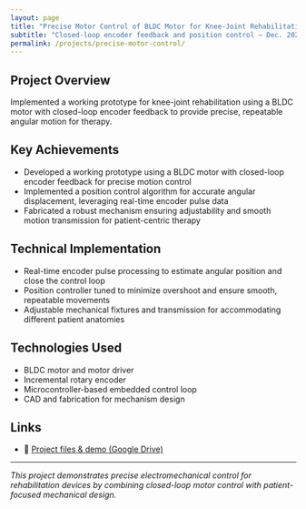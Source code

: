 ```yaml
---
layout: page
title: "Precise Motor Control of BLDC Motor for Knee-Joint Rehabilitation"
subtitle: "Closed-loop encoder feedback and position control — Dec. 2023 \u2013 May 2024"
permalink: /projects/precise-motor-control/
---
```


## Project Overview

Implemented a working prototype for knee-joint rehabilitation using a BLDC motor with closed-loop encoder feedback to provide precise, repeatable angular motion for therapy.

## Key Achievements

- Developed a working prototype using a BLDC motor with closed-loop encoder feedback for precise motion control
- Implemented a position control algorithm for accurate angular displacement, leveraging real-time encoder pulse data
- Fabricated a robust mechanism ensuring adjustability and smooth motion transmission for patient-centric therapy

## Technical Implementation

- Real-time encoder pulse processing to estimate angular position and close the control loop
- Position controller tuned to minimize overshoot and ensure smooth, repeatable movements
- Adjustable mechanical fixtures and transmission for accommodating different patient anatomies

## Technologies Used

- BLDC motor and motor driver
- Incremental rotary encoder
- Microcontroller-based embedded control loop
- CAD and fabrication for mechanism design

## Links

- 📁 [Project files & demo (Google Drive)](https://drive.google.com/file/d/1UsIdfMBopTSBauJfrMXq8SRXxIJt8sUe/view)

---

*This project demonstrates precise electromechanical control for rehabilitation devices by combining closed-loop motor control with patient-focused mechanical design.*
